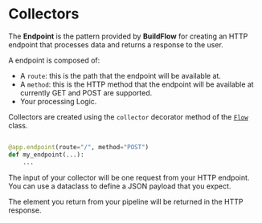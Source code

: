 # Collectors

The **Endpoint** is the pattern provided by **BuildFlow** for creating an HTTP endpoint that processes data and returns a response to the user.

A endpoint is composed of:
- A `route`: this is the path that the endpoint will be available at.
- A `method`: this is the HTTP method that the endpoint will be available at currently GET and POST are supported.
- Your processing Logic.

Collectors are created using the `collector` decorator method of the [`Flow`](../flows/overview) class.

```python

@app.endpoint(route="/", method="POST")
def my_endpoint(...):
    ...

```

The input of your collector will be one request from your HTTP endpoint. You can use a dataclass to define a JSON payload that you expect.

The element you return from your pipeline will be returned in the HTTP response.